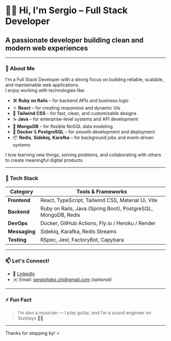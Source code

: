 # 👨‍💻 Hi, I'm Sergio – Full Stack Developer

## A passionate developer building clean and modern web experiences

---

### 🚀 About Me

I'm a Full Stack Developer with a strong focus on building reliable, scalable, and maintainable web applications.  
I enjoy working with technologies like:

- 🛠️ **Ruby on Rails** – for backend APIs and business logic  
- ⚛️ **React** – for creating responsive and dynamic UIs  
- 🎨 **Tailwind CSS** – for fast, clean, and customizable designs  
- ☕ **Java** – for enterprise-level systems and API development  
- 🍃 **MongoDB** – for flexible NoSQL data modeling  
- 🐳 **Docker** & **PostgreSQL** – for smooth development and deployment  
- 📦 **Redis**, **Sidekiq**, **Karafka** – for background jobs and event-driven systems  

I love learning new things, solving problems, and collaborating with others to create meaningful digital products.

---

### 💼 Tech Stack

| Category      | Tools & Frameworks                                                  |
|---------------|---------------------------------------------------------------------|
| **Frontend**  | React, TypeScript, Tailwind CSS, Material Ui, Vite                               |
| **Backend**   | Ruby on Rails, Java (Spring Boot), PostgreSQL, MongoDB, Redis       |
| **DevOps**    | Docker, GitHub Actions, Fly.io / Heroku / Render                    |
| **Messaging** | Sidekiq, Karafka, Redis Streams                                     |
| **Testing**   | RSpec, Jest, FactoryBot, Capybara                                   |

---

### 📫 Let's Connect!

- 💼 [LinkedIn](www.linkedin.com/in/sergio-manuel-hernandez-chi-712629128)
- ✉️ Email: sergiohdez.chi@gmail.com *(optional)*

---

### ⚡ Fun Fact

> I’m also a musician — I play guitar, and I’m a sound engineer on Sundays 🎸🥁

---

Thanks for stopping by! ⭐
